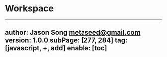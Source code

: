 # Workspace
---
author: Jason Song <metaseed@gmail.com>
version: 1.0.0
subPage: [277, 284]
tag: [javascript, +, add]
enable: [toc]
---
